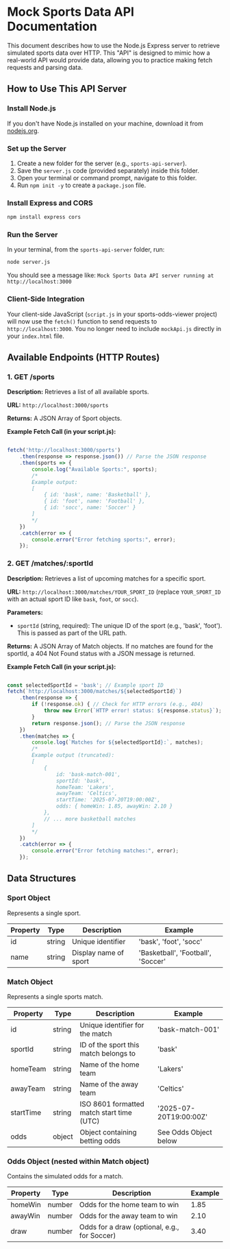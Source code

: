 # Mock Sports Data API Documentation

This document describes how to use the Node.js Express server to retrieve simulated sports data over HTTP. This "API" is designed to mimic how a real-world API would provide data, allowing you to practice making fetch requests and parsing data.

## How to Use This API Server

### Install Node.js
If you don't have Node.js installed on your machine, download it from [nodejs.org](https://nodejs.org).

### Set up the Server

1. Create a new folder for the server (e.g., `sports-api-server`).
2. Save the `server.js` code (provided separately) inside this folder.
3. Open your terminal or command prompt, navigate to this folder.
4. Run `npm init -y` to create a `package.json` file.

### Install Express and CORS
```bash
npm install express cors
```

### Run the Server

In your terminal, from the `sports-api-server` folder, run:
```bash
node server.js
```

You should see a message like: `Mock Sports Data API server running at http://localhost:3000`

### Client-Side Integration
Your client-side JavaScript (`script.js` in your sports-odds-viewer project) will now use the `fetch()` function to send requests to `http://localhost:3000`. You no longer need to include `mockApi.js` directly in your `index.html` file.

## Available Endpoints (HTTP Routes)

### 1. GET /sports

**Description:** Retrieves a list of all available sports.

**URL:** `http://localhost:3000/sports`

**Returns:** A JSON Array of Sport objects.

**Example Fetch Call (in your script.js):**

```javascript

fetch('http://localhost:3000/sports')
    .then(response => response.json()) // Parse the JSON response
    .then(sports => {
        console.log("Available Sports:", sports);
        /*
        Example output:
        [
            { id: 'bask', name: 'Basketball' },
            { id: 'foot', name: 'Football' },
            { id: 'socc', name: 'Soccer' }
        ]
        */
    })
    .catch(error => {
        console.error("Error fetching sports:", error);
    });
```

### 2. GET /matches/:sportId

**Description:** Retrieves a list of upcoming matches for a specific sport.

**URL:** `http://localhost:3000/matches/YOUR_SPORT_ID` (replace `YOUR_SPORT_ID` with an actual sport ID like `bask`, `foot`, or `socc`).

**Parameters:**
- `sportId` (string, required): The unique ID of the sport (e.g., 'bask', 'foot'). This is passed as part of the URL path.

**Returns:** A JSON Array of Match objects. If no matches are found for the sportId, a 404 Not Found status with a JSON message is returned.

**Example Fetch Call (in your script.js):**

```javascript

const selectedSportId = 'bask'; // Example sport ID
fetch(`http://localhost:3000/matches/${selectedSportId}`)
    .then(response => {
        if (!response.ok) { // Check for HTTP errors (e.g., 404)
            throw new Error(`HTTP error! status: ${response.status}`);
        }
        return response.json(); // Parse the JSON response
    })
    .then(matches => {
        console.log(`Matches for ${selectedSportId}:`, matches);
        /*
        Example output (truncated):
        [
            {
                id: 'bask-match-001',
                sportId: 'bask',
                homeTeam: 'Lakers',
                awayTeam: 'Celtics',
                startTime: '2025-07-20T19:00:00Z',
                odds: { homeWin: 1.85, awayWin: 2.10 }
            },
            // ... more basketball matches
        ]
        */
    })
    .catch(error => {
        console.error("Error fetching matches:", error);
    });
```

## Data Structures

### Sport Object
Represents a single sport.

| Property | Type   | Description        | Example                     |
|----------|--------|--------------------|-----------------------------|
| id       | string | Unique identifier  | 'bask', 'foot', 'socc'     |
| name     | string | Display name of sport | 'Basketball', 'Football', 'Soccer' |

### Match Object
Represents a single sports match.

| Property  | Type   | Description                           | Example                      |
|-----------|--------|---------------------------------------|------------------------------|
| id        | string | Unique identifier for the match       | 'bask-match-001'             |
| sportId   | string | ID of the sport this match belongs to | 'bask'                       |
| homeTeam  | string | Name of the home team                 | 'Lakers'                     |
| awayTeam  | string | Name of the away team                 | 'Celtics'                    |
| startTime | string | ISO 8601 formatted match start time (UTC) | '2025-07-20T19:00:00Z'  |
| odds      | object | Object containing betting odds        | See Odds Object below        |

### Odds Object (nested within Match object)
Contains the simulated odds for a match.

| Property | Type   | Description                               | Example |
|----------|--------|-------------------------------------------|---------|
| homeWin  | number | Odds for the home team to win             | 1.85    |
| awayWin  | number | Odds for the away team to win             | 2.10    |
| draw     | number | Odds for a draw (optional, e.g., for Soccer) | 3.40    |

